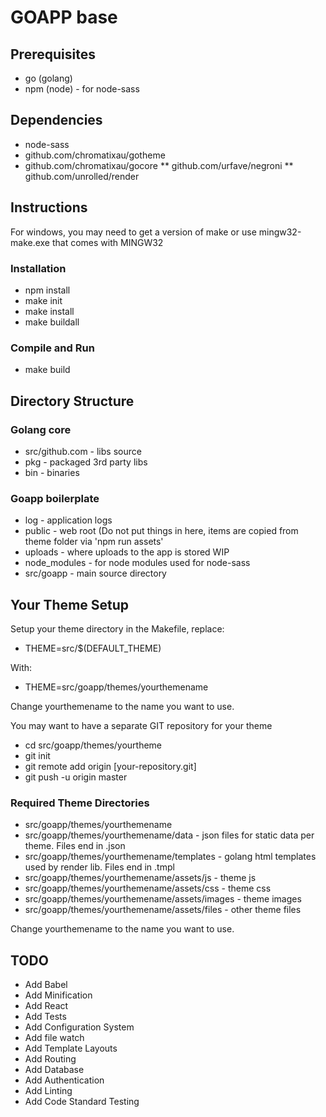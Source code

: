 # GOAPP base

## Prerequisites
* go (golang)
* npm (node) - for node-sass

## Dependencies

* node-sass
* github.com/chromatixau/gotheme
* github.com/chromatixau/gocore
** github.com/urfave/negroni
** github.com/unrolled/render

## Instructions

For windows, you may need to get a version of make or use mingw32-make.exe that comes with MINGW32

### Installation
* npm install
* make init
* make install
* make buildall

### Compile and Run
* make build

## Directory Structure

### Golang core
* src/github.com - libs source
* pkg - packaged 3rd party libs
* bin - binaries

### Goapp boilerplate
* log - application logs
* public - web root (Do not put things in here, items are copied from theme folder via 'npm run assets'
* uploads - where uploads to the app is stored WIP
* node_modules - for node modules used for node-sass
* src/goapp - main source directory

## Your Theme Setup

Setup your theme directory in the Makefile, replace:

* THEME=src/$(DEFAULT_THEME)

With:

* THEME=src/goapp/themes/yourthemename

Change yourthemename to the name you want to use.

You may want to have a separate GIT repository for your theme

* cd src/goapp/themes/yourtheme
* git init
* git remote add origin [your-repository.git]
* git push -u origin master

### Required Theme Directories
* src/goapp/themes/yourthemename
* src/goapp/themes/yourthemename/data - json files for static data per theme. Files end in .json
* src/goapp/themes/yourthemename/templates - golang html templates used by render lib. Files end in .tmpl
* src/goapp/themes/yourthemename/assets/js - theme js
* src/goapp/themes/yourthemename/assets/css - theme css
* src/goapp/themes/yourthemename/assets/images - theme images
* src/goapp/themes/yourthemename/assets/files - other theme files

Change yourthemename to the name you want to use.

## TODO

* Add Babel
* Add Minification
* Add React
* Add Tests
* Add Configuration System
* Add file watch
* Add Template Layouts
* Add Routing
* Add Database
* Add Authentication
* Add Linting
* Add Code Standard Testing

